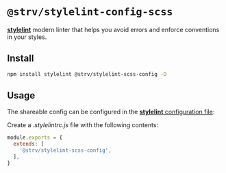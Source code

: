 # `@strv/stylelint-config-scss`

[**stylelint**](https://github.com/stylelint/stylelint) modern linter that helps you avoid errors and enforce conventions in your styles.

## Install

```sh
npm install stylelint @strv/stylelint-scss-config -D
```

## Usage

The shareable config can be configured in the [**stylelint** configuration file](https://github.com/stylelint/stylelint/blob/master/docs/user-guide/configuration.md):

Create a _.stylelintrc.js_ file with the following contents:

```js
module.exports = {
  extends: [
    '@strv/stylelint-scss-config',
  ],
}
```
